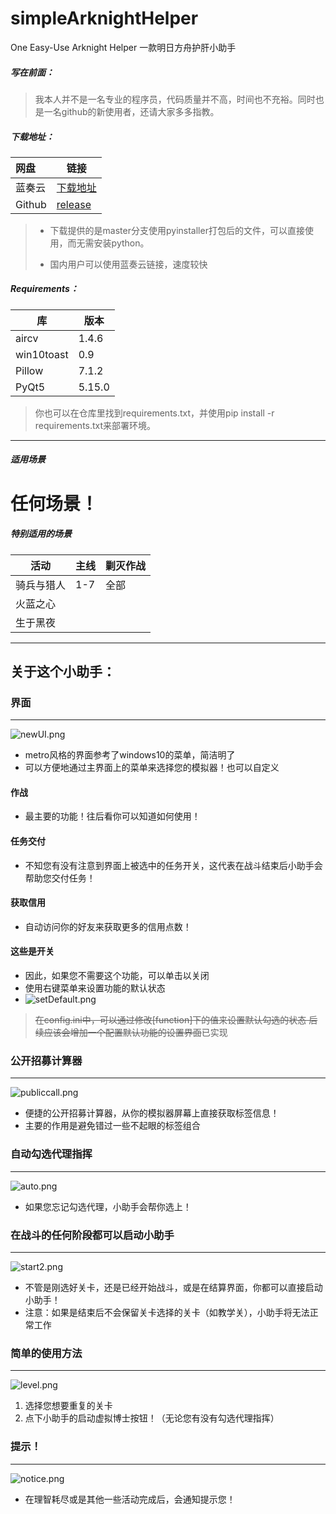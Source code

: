 # simpleArknightHelper
One Easy-Use Arknight Helper	一款明日方舟护肝小助手



##### 写在前面：

> 我本人并不是一名专业的程序员，代码质量并不高，时间也不充裕。同时也是一名github的新使用者，还请大家多多指教。



##### 下载地址：

| 网盘   | 链接                                          |
| :----- | --------------------------------------------- |
| 蓝奏云 | [下载地址](https://www.lanzous.com/b0d1w6v7g) |
|Github|[release](https://github.com/MangetsuC/arkHelper/releases)|
> * 下载提供的是master分支使用pyinstaller打包后的文件，可以直接使用，而无需安装python。
>
> * 国内用户可以使用蓝奏云链接，速度较快



##### **Requirements**：

| 库         | 版本  |
| ---------- | ----- |
| aircv      | 1.4.6 |
| win10toast | 0.9   |
| Pillow     | 7.1.2|
|PyQt5|5.15.0|

> 你也可以在仓库里找到requirements.txt，并使用pip install -r requirements.txt来部署环境。
***
##### 适用场景
# 任何场景！

##### 特别适用的场景
|活动|主线|剿灭作战|
|----|----|----|
|骑兵与猎人|1-7|全部|
|火蓝之心|||
|生于黑夜|||
***
## 关于这个小助手：

### 界面
***
![newUI.png](https://i.loli.net/2020/08/15/7kVP6Jc34GHzBsK.png)
* metro风格的界面参考了windows10的菜单，简洁明了  
* 可以方便地通过主界面上的菜单来选择您的模拟器！也可以自定义  
#### 作战
* 最主要的功能！往后看你可以知道如何使用！
#### 任务交付
* 不知您有没有注意到界面上被选中的任务开关，这代表在战斗结束后小助手会帮助您交付任务！
#### 获取信用
* 自动访问你的好友来获取更多的信用点数！
#### 这些是开关
* 因此，如果您不需要这个功能，可以单击以关闭
* 使用右键菜单来设置功能的默认状态
* ![setDefault.png](https://i.loli.net/2020/08/15/T9CavxGuVpzDRoE.png)
> ~~在config.ini中，可以通过修改[function]下的值来设置默认勾选的状态
> 后续应该会增加一个配置默认功能的设置界面~~已实现
### 公开招募计算器
***
![publiccall.png](https://i.loli.net/2020/08/15/oXJdm3SKv6zltRV.png)
* 便捷的公开招募计算器，从你的模拟器屏幕上直接获取标签信息！
* 主要的作用是避免错过一些不起眼的标签组合
### 自动勾选代理指挥
***
![auto.png](https://i.loli.net/2020/05/04/NbRDLEm437xFXWQ.png)
* 如果您忘记勾选代理，小助手会帮你选上！  
### 在战斗的任何阶段都可以启动小助手
***
![start2.png](https://i.loli.net/2020/05/04/LeoNdSZYhraT9xb.png)
* 不管是刚选好关卡，还是已经开始战斗，或是在结算界面，你都可以直接启动小助手！
* 注意：如果是结束后不会保留关卡选择的关卡（如教学关），小助手将无法正常工作  
### 简单的使用方法
***
![level.png](https://i.loli.net/2020/05/04/gcGrf53Ih8tyRdp.png)
1. 选择您想要重复的关卡
2. 点下小助手的启动虚拟博士按钮！（无论您有没有勾选代理指挥）  
### 提示！
***
![notice.png](https://i.loli.net/2020/05/04/bEJzCVqj37ADLmk.png)

* 在理智耗尽或是其他一些活动完成后，会通知提示您！